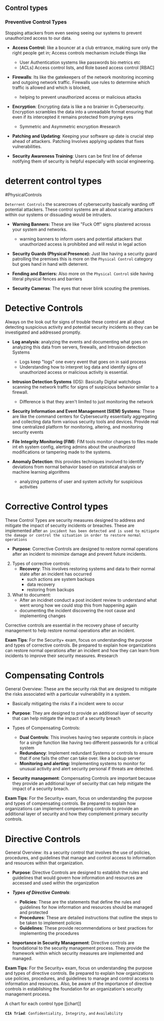 
## Control types

### Preventive Control Types

Stopping attackers from even seeing seeing our systems to prevent unauthorized access to our data. 

- **Access Control:** like a bouncer at a club entrance, making sure only the right people get in; Access controls mechanism include things like 
	-  User Authentication systems like passwords bio metrics etc 
	- [ACLs] Access control lists, and Role based access control [RBAC]
- **Firewalls**: Its like the gatekeepers of the network monitoring incoming and outgoing network traffic. Firewalls use rules to determine which traffic is allowed and which is blocked,
	- helping  to prevent unauthorized access or malicious attacks  
- **Encryption**: Encrypting data is like a no brainier in Cybersecurity. Encryption scrambles the data into a unreadable format ensuring that even if its intercepted it remains protected from prying eyes
	- Symmetric and Asymmetric encryption #research 

- **Patching and Updating**: Keeping your software up date is crucial step ahead of attackers. Patching Involves applying updates that fixes vulnerabilities. 

- **Security Awareness Training**: Users can be first line of defense notifying them of security is helpful especially with social engineering.  

# deterrent control types

#PhysicalControls 

`Deterrent Controls` the scarecrows of cybersecurity basically warding off potential attackers.  These control systems are all about scaring attackers within our systems or dissuading would be intruders. 

- **Warning Banners:** These are like "Fuck Off" signs plastered acrosss your system and networks.
	- warning banners to inform users and potential attackers that unauthorized access is prohibited and will reslut in legal action 

- **Security Guards (Physical Presence):**  Just like having a security guard patrolling the premises this is more on the `Physical Control` category but goes hand in hand with deterrent. 

- **Fending and Barriers:** Also more on the `Physical Control` side having literal physical fences and barriers

- **Security Cameras**: The eyes that never blink scouting the premises.  

# Detective Controls 
Always on the look out for signs of trouble these control are all about detecting suspicious activity and potential security incidents so they can be investigated and addressed promptly.

- **Log analysis**: analyzing the events and documenting what goes on analyzing  this data from servers, firewalls, and Intrusion detection Systems
	- Logs keep "logs" one every event that goes on in said process
	- Understanding how to interpret log data and identify signs of unauthorized access or malicious activity is essential.

- **Intrusion Detection Systems** (IDS): Basically Digital watchdogs scanning the network traffic for signs of suspicious behavior similar to a firewall. 
	-  Difference is that they aren't limited to just monitoring the network 

- **Security Information and Event Management (SIEM) Systems**: These are like the command centers for Cybersecurity essentially aggregating and collecting data form various security tools and devices. Provide real time centralized platform for monitoring, altering, and monitoring security events

- **File Integrity Monitoring (FIM)**: FIM tools monitor changes to files made int eh system config, alerting admins about the unauthorized modifications or tampering made to the systems. 

- **Anomaly Detection**: this provides techniques involved to identify deviations from normal behavior based on statistical analysis or machine learning algorithms
	- analyzing patterns of user and system activity for suspicious activities

# Corrective Control types
These Control Types are security measures designed to address and mitigate the  impact of security incidents or breaches. These are implemented after `an incident has been detected and is used to mitigate the damage or control the situation in order to restore normal operations`

- **Purpose**: Corrective Controls are designed to restore normal operations after an incident to minimize damage and prevent future incidents.
2. Types of corrective controls: 
	- **Recovery**:  This involves restoring systems and data to their normal state after an incident has occurred 
		- such actions are system backups
		- data recovery
		- restoring from backups
3. What to document: 
	- After an incidnet conduct a post incident review to understand what went wrong how we could stop this from happening again 
	- documenting the incident discovering the root cause and implementing changes

Corrective controls are essential in the recovery phase of security management to help restore normal operations after an incident. 

**Exam Tips**: For the Security+ exam, focus on understanding the purpose and types of corrective controls. Be prepared to explain how organizations can restore normal operations after an incident and how they can learn from incidents to improve their security measures.  #research 

# Compensating Controls
General Overview: These are the security risk that are designed to mitigate the risks associated with a particular vulnerability in a system. 
- Basically mitigating the risks if a incident were to occur

- **Purpose**:  They are designed to provide an additional layer of security that can help mitigate the impact of a security breach
- Types of Compensating Controls: 
	- **Dual Controls**: This involves having two separate controls in place for a single function like having two different passwords for a critical system
	- **Redundancy**: Implement redundant Systems or controls to ensure that if one fails the other can take over. like a backup server
	- **Monitoring and alerting:** Implementing systems to monitor for unusual activity and alert security personal if threats are detected. 
- **Security management**: Compensating Controls are important because they provide an additional layer of security that can help mitigate the impact of a security breach. 

**Exam Tips**: For the Security+ exam, focus on understanding the purpose and types of compensating controls. Be prepared to explain how organizations can implement compensating controls to provide an additional layer of security and how they complement primary security controls.

# Directive Controls 
General Overview: its a security control that involves the use of policies, procedures, and guidelines that manage and control access to information and resources within that organization. 

- **Purpose**: Directive Controls are designed to establish the rules and guidelines that would govern how information and resources are accessed and used within the organization

- ***Types of Directive Controls***: 
	- **Policies**: These are the statements that define the rules and guidelines for how information and resources should be managed and protected 
	- **Procedures**: These are detailed instructions that outline the steps to be taken to implement policies  
	- **Guidelines**: These provide recommendations or best practices for implementing the procedures

- **Importance in Security Management**: Directive controls are foundational to the security management process. They provide the framework within which security measures are implemented and managed.

**Exam Tips**: For the Security+ exam, focus on understanding the purpose and types of directive controls. Be prepared to explain how organizations use policies, procedures, and guidelines to manage and control access to information and resources. Also, be aware of the importance of directive controls in establishing the foundation for an organization's security management process.


A chart for each control type 
[[chart]]

**`CIA Triad`**:` Confidentiality, Integrity,` `and` `Availability`  